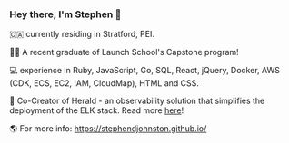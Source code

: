 ### Hey there, I'm Stephen 👋
🇨🇦 currently residing in Stratford, PEI.  

👨‍💻 A recent graduate of Launch School's Capstone program!

💻 experience in Ruby, JavaScript, Go, SQL, React, jQuery, Docker, AWS (CDK, ECS, EC2, IAM, CloudMap), HTML and CSS.  

📑 Co-Creator of Herald - an observability solution that simplifies the deployment of the ELK stack. Read more [here](https://herald-app.github.io/)!

🌎 For more info: https://stephendjohnston.github.io/
<!---
stephendjohnston/stephendjohnston is a ✨ special ✨ repository because its `README.md` (this file) appears on your GitHub profile.
You can click the Preview link to take a look at your changes.
--->
